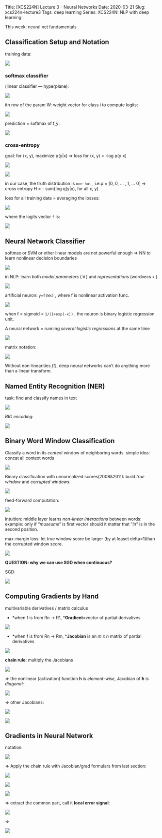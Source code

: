 Title: [XCS224N] Lecture 3 – Neural Networks
Date: 2020-03-21
Slug:  xcs224n-lecture3
Tags: deep learning
Series: XCS224N: NLP with deep learning

This week: neural net fundamentals

Classification Setup and Notation
---------------------------------
training data:

![](../images/xcs224n-lecture3/pasted_image.png)

### softmax classifier

(linear classifier — hyperplane): 

![](../images/xcs224n-lecture3/pasted_image001.png)

ith row of the param W: weight vector for class i to compute logits: 

![](../images/xcs224n-lecture3/pasted_image002.png)

prediction = softmax of f_y:

![](../images/xcs224n-lecture3/pasted_image003.png)

### cross-entropy

goal: for (x, y), maximize p(y|x)
⇒ loss for (x, y) = -log p(y|x)

![](../images/xcs224n-lecture3/pasted_image004.png)

![](../images/xcs224n-lecture3/pasted_image005.png)

in our case, the truth distribution is `one-hot` , i.e.p = [0, 0, ... , 1, ... 0]
⇒ cross entropy H = - sum{log q(y|x), for all x, y}

loss for all training data = averaging the losses:

![](../images/xcs224n-lecture3/pasted_image006.png)

where the logits vector `f` is:

![](../images/xcs224n-lecture3/pasted_image007.png)

Neural Network Classifier
-------------------------
softmax or SVM or other linear models are not powerful enough
⇒ NN to learn nonlinear decision boundaries

![](../images/xcs224n-lecture3/pasted_image008.png)

in NLP:
learn both *model parameters* ( `W` ) and *representations* (wordvecs `x` )

![](../images/xcs224n-lecture3/pasted_image010.png)

artificial neuron: `y=f(Wx)` , where f is nonlinear activation func.

![](../images/xcs224n-lecture3/pasted_image011.png)

when f = sigmoid = `1/(1+exp(-x))` , the neuron is binary logistic regression unit.

A neural network = running *several logistic regressions* at the same time

![](../images/xcs224n-lecture3/pasted_image013.png)

matrix notation: 

![](../images/xcs224n-lecture3/pasted_image014.png)

Without non-linearities *f()*, deep neural networks can’t do anything more than a linear transform.

Named Entity Recognition (NER)
------------------------------
task: find and classify names in text

![](../images/xcs224n-lecture3/pasted_image015.png)

*BIO encoding*: 

![](../images/xcs224n-lecture3/pasted_image016.png)

Binary Word Window Classification
---------------------------------
Classify a word in its *context* window of neighboring words.
simple idea: concat all context words

![](../images/xcs224n-lecture3/pasted_image017.png)

Binary classification with unnormalized scores(2008&2011): 
build *true window* and *corrupted windows*.

![](../images/xcs224n-lecture3/pasted_image020.png)

feed-forward computation:

![](../images/xcs224n-lecture3/pasted_image021.png)

intuition: middle layer learns *non-linear interactions* between words:
example: only if “*museums*” is first vector should it matter that “*in*” is in the second position.

max-margin loss: let true window score be larger (by at leaset delta=1)than the corrupted window score.

![](../images/xcs224n-lecture3/pasted_image022.png)

__QUESTION: why we can use SGD when continuous?__

SGD:

![](../images/xcs224n-lecture3/pasted_image023.png)

Computing Gradients by Hand
---------------------------
multivariable derivatives / matrix calculus

* *when f is from Rn → R1, ***Gradient**=vector of partial derivatives 

![](../images/xcs224n-lecture3/pasted_image024.png)

* *when f is from Rn → Rm, ***Jacobian** is an *m x n* matrix of partial derivatives 

![](../images/xcs224n-lecture3/pasted_image025.png)

**chain rule**: multiply the Jacobians

![](../images/xcs224n-lecture3/pasted_image026.png)

⇒ the nonlinear (activation) function **h** is *element-wise*, Jacobian of **h** is *diagonal:*

![](../images/xcs224n-lecture3/pasted_image028.png)

⇒ other Jacobians:

![](../images/xcs224n-lecture3/pasted_image029.png)

![](../images/xcs224n-lecture3/pasted_image030.png)

Gradients in Neural Network
---------------------------
notation:

![](../images/xcs224n-lecture3/pasted_image033.png)

⇒ Apply the chain rule with Jacobian/grad formulars from last section:

![](../images/xcs224n-lecture3/pasted_image031.png)

![](../images/xcs224n-lecture3/pasted_image032.png)

![](../images/xcs224n-lecture3/pasted_image034.png)

⇒ extract the common part, call it **local error signal**:

![](../images/xcs224n-lecture3/pasted_image035.png)

⇒

![](../images/xcs224n-lecture3/pasted_image036.png)
